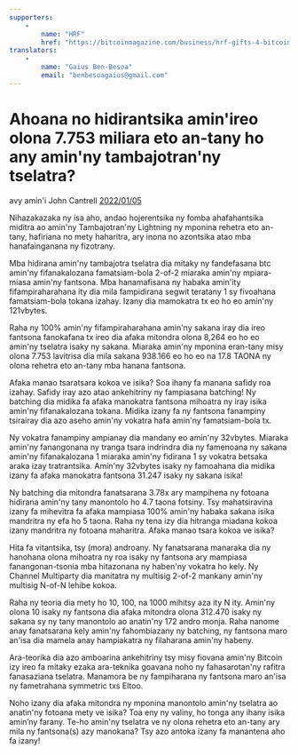 ```yaml
---
supporters: 
    - 
        name: "HRF"
        href: "https://bitcoinmagazine.com/business/hrf-gifts-4-bitcoin-to-bitcoin-projects"
translators: 
    - 
        name: "Gaius Ben-Besoa"
        email: "benbesoagaius@gmail.com"
---
```

# Ahoana no hidirantsika amin'ireo olona 7.753 miliara eto an-tany ho any amin'ny tambajotran'ny tselatra?

avy amin'i John Cantrell [2022/01/05](https://twitter.com/JohnCantrell97/status/1478794692313632768)

<LanguageDropdown/>

Nihazakazaka ny isa aho, andao hojerentsika ny fomba ahafahantsika miditra ao amin'ny Tambajotran'ny Lightning ny mponina rehetra eto an-tany, hafiriana no mety haharitra, ary inona no azontsika atao mba hanafainganana ny fizotrany.

Mba hidirana amin'ny tambajotra tselatra dia mitaky ny fandefasana btc amin'ny fifanakalozana famatsiam-bola 2-of-2 miaraka amin'ny mpiara-miasa amin'ny fantsona. Mba hanamafisana ny habaka amin'ity fifampiraharahana ity dia mila fampidirana segwit teratany 1 sy fivoahana famatsiam-bola tokana izahay. Izany dia mamokatra tx eo ho eo amin'ny 121vbytes.

Raha ny 100% amin'ny fifampiraharahana amin'ny sakana iray dia ireo fantsona fanokafana tx ireo dia afaka mitondra olona 8,264 eo ho eo amin'ny tselatra isaky ny sakana. Miaraka amin'ny mponina eran-tany misy olona 7.753 lavitrisa dia mila sakana 938.166 eo ho eo na 17.8 TAONA ny olona rehetra eto an-tany mba hanana fantsona.

Afaka manao tsaratsara kokoa ve isika? Soa ihany fa manana safidy roa izahay. Safidy iray azo atao ankehitriny ny fampiasana batching! Ny batching dia midika fa afaka manokatra fantsona mihoatra ny iray isika amin'ny fifanakalozana tokana. Midika izany fa ny fantsona fanampiny tsirairay dia azo aseho amin'ny vokatra hafa amin'ny famatsiam-bola tx.

Ny vokatra fanampiny ampianay dia mandany eo amin'ny 32vbytes. Miaraka amin'ny fanangonana ny tranga tsara indrindra dia ny famenoana ny sakana amin'ny fifanakalozana 1 miaraka amin'ny fidirana 1 sy vokatra betsaka araka izay tratrantsika. Amin'ny 32vbytes isaky ny famoahana dia midika izany fa afaka manokatra fantsona 31.247 isaky ny sakana isika!

Ny batching dia mitondra fanatsarana 3.78x ary mampihena ny fotoana hidirana amin'ny tany manontolo ho 4.7 taona fotsiny. Tsy mahatsiravina izany fa mihevitra fa afaka mampiasa 100% amin'ny habaka sakana isika mandritra ny efa ho 5 taona. Raha ny tena izy dia hitranga miadana kokoa izany mandritra ny fotoana maharitra. Afaka manao tsara kokoa ve isika?

Hita fa vitantsika, tsy (mora) androany. Ny fanatsarana manaraka dia ny hanohana olona mihoatra ny roa isaky ny fantsona ary mampiasa fanangonan-tsonia mba hitazonana ny haben'ny vokatra ho kely. Ny Channel Multiparty dia manitatra ny multisig 2-of-2 mankany amin'ny multisig N-of-N lehibe kokoa.

Raha ny teoria dia mety ho 10, 100, na 1000 mihitsy aza ity N ity. Amin'ny olona 10 isaky ny fantsona dia afaka mitondra olona 312.470 isaky ny sakana sy ny tany manontolo ao anatin'ny 172 andro monja. Raha nanome anay fanatsarana kely amin'ny fahombiazany ny batching, ny fantsona maro an'isa dia mamela anay hampiakatra ny filaharana amin'ny habeny.

Ara-teorika dia azo amboarina ankehitriny tsy misy fiovana amin'ny Bitcoin izy ireo fa mitaky ezaka ara-teknika goavana noho ny fahasarotan'ny rafitra fanasaziana tselatra. Manamora be ny fampiharana ny fantsona maro an'isa ny fametrahana symmetric txs Eltoo.

Noho izany dia afaka mitondra ny mponina manontolo amin'ny tselatra ao anatin'ny fotoana mety ve isika? Toa eny ny valiny, ho tonga any ihany isika amin’ny farany. Te-ho amin'ny tselatra ve ny olona rehetra eto an-tany ary mila ny fantsona(s) azy manokana? Tsy azo antoka izany fa manantena aho fa izany!